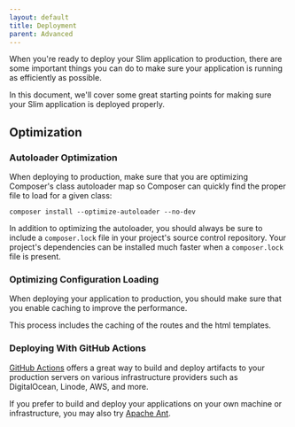 ```yaml
---
layout: default
title: Deployment
parent: Advanced
---
```


When you're ready to deploy your Slim application to production, 
there are some important things you can do to make sure your application 
is running as efficiently as possible. 

In this document, we'll cover some great starting points for 
making sure your Slim application is deployed properly.

## Optimization

### Autoloader Optimization

When deploying to production, make sure that you are optimizing Composer's 
class autoloader map so Composer can quickly find the proper 
file to load for a given class:

```
composer install --optimize-autoloader --no-dev
```

In addition to optimizing the autoloader, 
you should always be sure to include a `composer.lock` file in 
your project's source control repository. 
Your project's dependencies can be installed much faster 
when a `composer.lock` file is present.

### Optimizing Configuration Loading

When deploying your application to production, you should make sure that you
enable caching to improve the performance. 

This process includes the caching of the routes and the html templates.

### Deploying With GitHub Actions

[GitHub Actions](https://github.com/features/actions) offers a great
way to build and deploy artifacts to your production servers
on various infrastructure providers such as DigitalOcean, 
Linode, AWS, and more.

If you prefer to build and deploy your applications on your
own machine or infrastructure, you may also 
try [Apache Ant](https://ant.apache.org/).
